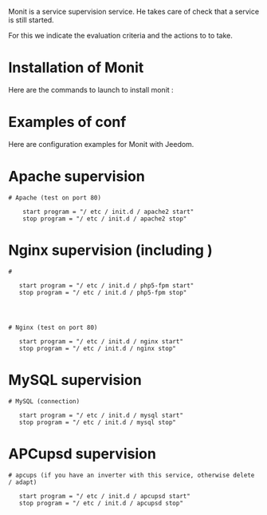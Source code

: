 Monit is a service supervision service. He takes care of
check that a service is still started.

For this we indicate the evaluation criteria and the actions to
to take.

Installation of Monit 
=====================

Here are the commands to launch to install monit :

    

Examples of conf 
================

Here are configuration examples for Monit with Jeedom.

Apache supervision 
==================

    # Apache (test on port 80)
    
        start program = "/ etc / init.d / apache2 start"
        stop program = "/ etc / init.d / apache2 stop"
           

Nginx supervision (including ) 
=====================================

    # 
    
       start program = "/ etc / init.d / php5-fpm start"
       stop program = "/ etc / init.d / php5-fpm stop"
       
              
              

    # Nginx (test on port 80)
    
       start program = "/ etc / init.d / nginx start"
       stop program = "/ etc / init.d / nginx stop"
          

MySQL supervision 
=================

    # MySQL (connection)
    
       start program = "/ etc / init.d / mysql start"
       stop program = "/ etc / init.d / mysql stop"
           
           
           

APCupsd supervision 
===================

    # apcups (if you have an inverter with this service, otherwise delete / adapt)
    
       start program = "/ etc / init.d / apcupsd start"
       stop program = "/ etc / init.d / apcupsd stop"
          

